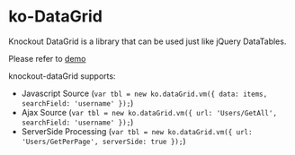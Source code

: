 # ko-DataGrid
Knockout DataGrid is a library that can be used just like jQuery DataTables.

Please refer to [demo][1]

knockout-dataGrid supports:
 - Javascript Source      (`var tbl = new ko.dataGrid.vm({ data: items, searchField: 'username' });`)
 - Ajax Source            (`var tbl = new ko.dataGrid.vm({ url: 'Users/GetAll', searchField: 'username' });`)
 - ServerSide Processing  (`var tbl = new ko.dataGrid.vm({ url: 'Users/GetPerPage', serverSide: true });`)


  [1]: http://jmvtrinidad.github.io/knockout-DataGrid/.
